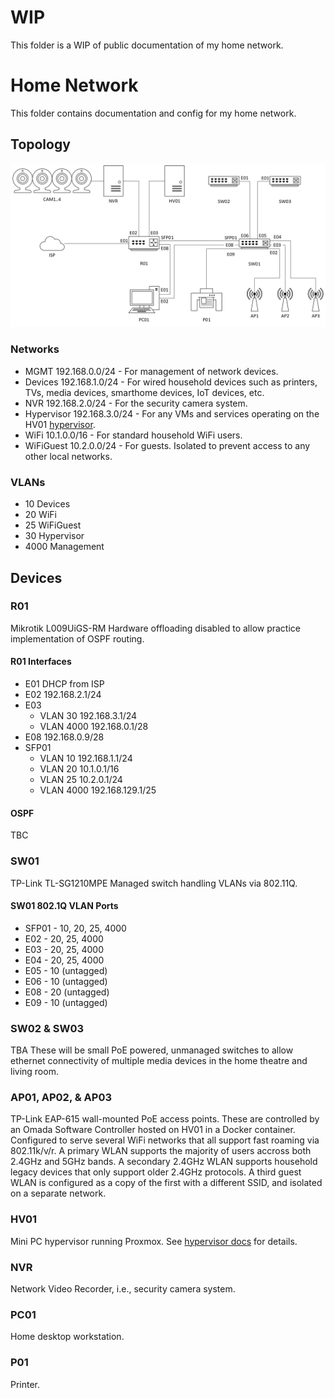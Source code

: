 # WIP
This folder is a WIP of public documentation of my home network.

# Home Network
This folder contains documentation and config for my home network.

## Topology
![Network Topology Diagram](NetworkTopology.png)

### Networks
- MGMT		    192.168.0.0/24 - For management of network devices.
- Devices		192.168.1.0/24 - For wired household devices such as printers, TVs, media devices, smarthome devices, IoT devices, etc.
- NVR			192.168.2.0/24 - For the security camera system.
- Hypervisor	192.168.3.0/24 - For any VMs and services operating on the HV01 [hypervisor](../Hypervisor).
- WiFi		    10.1.0.0/16 - For standard household WiFi users.
- WiFiGuest	    10.2.0.0/24 - For guests. Isolated to prevent access to any other local networks.

### VLANs
- 10    Devices
- 20    WiFi
- 25    WiFiGuest
- 30    Hypervisor
- 4000  Management

## Devices
### R01
Mikrotik L009UiGS-RM
Hardware offloading disabled to allow practice implementation of OSPF routing.

#### R01 Interfaces
- E01		DHCP from ISP
- E02		192.168.2.1/24
- E03
  - VLAN 30		192.168.3.1/24
  - VLAN 4000	192.168.0.1/28
- E08 	192.168.0.9/28
- SFP01
  - VLAN 10		192.168.1.1/24
  - VLAN 20		10.1.0.1/16
  - VLAN 25		10.2.0.1/24
  - VLAN 4000	192.168.129.1/25

#### OSPF
TBC

### SW01
TP-Link TL-SG1210MPE
Managed switch handling VLANs via 802.11Q.

#### SW01 802.1Q VLAN Ports
- SFP01	- 10, 20, 25, 4000
- E02 - 20, 25, 4000
- E03 - 20, 25, 4000
- E04 - 20, 25, 4000
- E05 - 10 (untagged)
- E06 - 10 (untagged)
- E08 - 20 (untagged)
- E09 - 10 (untagged)

### SW02 & SW03
TBA
These will be small PoE powered, unmanaged switches to allow ethernet connectivity of multiple media devices in the home theatre and living room.

### AP01, AP02, & AP03
TP-Link EAP-615 wall-mounted PoE access points.
These are controlled by an Omada Software Controller hosted on HV01 in a Docker container.
Configured to serve several WiFi networks that all support fast roaming via 802.11k/v/r.
A primary WLAN supports the majority of users accross both 2.4GHz and 5GHz bands.
A secondary 2.4GHz WLAN supports household legacy devices that only support older 2.4GHz protocols.
A third guest WLAN is configured as a copy of the first with a different SSID, and isolated on a separate network.

### HV01
Mini PC hypervisor running Proxmox.
See [hypervisor docs](../Hypervisor) for details.

### NVR
Network Video Recorder, i.e., security camera system.

### PC01
Home desktop workstation.

### P01
Printer.